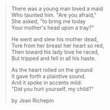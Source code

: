> There was a young man loved a maid<br/>
> Who taunted him.  "Are you afraid,"<br/>
> She asked, "to bring me today<br/>
> Your mother's head upon a tray?"<br/>
> 
> He went and slew his mother dead,<br/>
> Tore from her breast her heart so red,<br/>
> Then toward his lady love he raced,<br/>
> But tripped and fell in all his haste.<br/>
> 
> As the heart rolled on the ground<br/>
> It gave forth a plaintive sound.<br/>
> And it spoke in accents mild:<br/>
> "Did you hurt yourself, my child?"<br/>
> 
> by Jean Richepin
